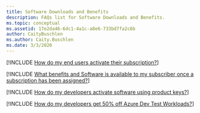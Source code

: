 ```yaml
---
title: Software Downloads and Benefits
description: FAQs list for Software Downloads and Benefits.
ms.topic: conceptual
ms.assetid: 17e2da46-6dc1-4a1c-a8e6-733bd7fa2c6b
author: CaityBuschlen
ms.author: Caity.Buschlen
ms.date: 3/3/2020
---
```


[!INCLUDE [How do my end users activate their subscription?](group2_1.md)]

[!INCLUDE [What benefits and Software is available to my subscriber once a subscription has been assigned?](group2_2.md)]

[!INCLUDE [How do my developers activate software using product keys?](group2_3.md)]

[!INCLUDE [How do my developers get 50% off Azure Dev Test Workloads?](group2_4.md)]

